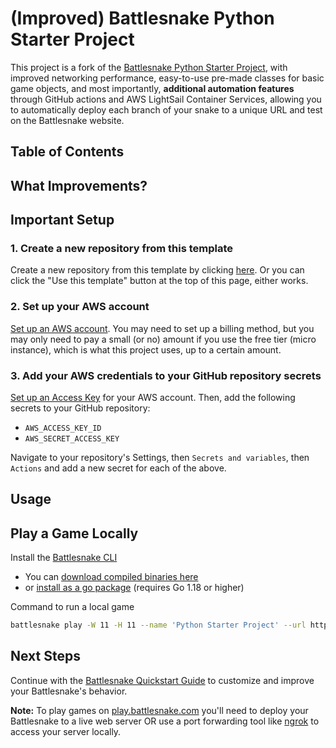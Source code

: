 # (Improved) Battlesnake Python Starter Project

This project is a fork of the [Battlesnake Python Starter Project](https://github.com/BattlesnakeOfficial/starter-snake-python), with improved networking performance, easy-to-use pre-made classes for basic game objects, and most importantly, **additional automation features** through GitHub actions and AWS LightSail Container Services, allowing you to automatically deploy each branch of your snake to a unique URL and test on the Battlesnake website.

## Table of Contents

## What Improvements?

## Important Setup

### 1. Create a new repository from this template
Create a new repository from this template by clicking [here](https://github.com/BattlesnakeOfficial/starter-snake-python/generate). Or you can click the "Use this template" button at the top of this page, either works.

### 2. Set up your AWS account
[Set up an AWS account](https://docs.aws.amazon.com/polly/latest/dg/setting-up.html). You may need to set up a billing method, but you may only need to pay a small (or no) amount if you use the free tier (micro instance), which is what this project uses, up to a certain amount.

### 3. Add your AWS credentials to your GitHub repository secrets
[Set up an Access Key](https://lightsail.aws.amazon.com/ls/webapp/account/advanced) for your AWS account. Then, add the following secrets to your GitHub repository:

* `AWS_ACCESS_KEY_ID`
* `AWS_SECRET_ACCESS_KEY`

Navigate to your repository's Settings, then `Secrets and variables`, then `Actions` and add a new secret for each of the above.

## Usage

## Play a Game Locally

Install the [Battlesnake CLI](https://github.com/BattlesnakeOfficial/rules/tree/main/cli)
* You can [download compiled binaries here](https://github.com/BattlesnakeOfficial/rules/releases)
* or [install as a go package](https://github.com/BattlesnakeOfficial/rules/tree/main/cli#installation) (requires Go 1.18 or higher)

Command to run a local game

```sh
battlesnake play -W 11 -H 11 --name 'Python Starter Project' --url http://localhost:8000 -g solo --browser
```

## Next Steps

Continue with the [Battlesnake Quickstart Guide](https://docs.battlesnake.com/quickstart) to customize and improve your Battlesnake's behavior.

**Note:** To play games on [play.battlesnake.com](https://play.battlesnake.com) you'll need to deploy your Battlesnake to a live web server OR use a port forwarding tool like [ngrok](https://ngrok.com/) to access your server locally.
